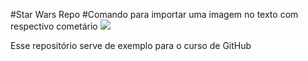 #Star Wars Repo
#Comando para importar uma imagem no texto com respectivo cometário
![](/TIE_Figther.jpg)


Esse repositório serve de exemplo para o curso de GitHub
